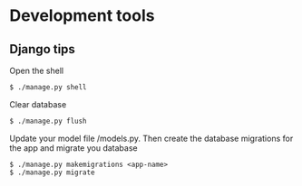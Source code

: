 <h1>Development tools</h1>

## Django tips

Open the shell
```bash
$ ./manage.py shell
```
Clear database
```bash
$ ./manage.py flush
```

Update your model file <app-name>/models.py. Then create the database migrations for the app and migrate you database
```
$ ./manage.py makemigrations <app-name>
$ ./manage.py migrate
```
